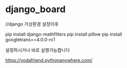 # django_board

//django 가상환경 설정이후 

pip install django-mathfilters
pip install pillow
pip install googletrans==4.0.0-rc1

설정하시거나 바로 실행가능합니다

https://yodafriend.pythonanywhere.com/
